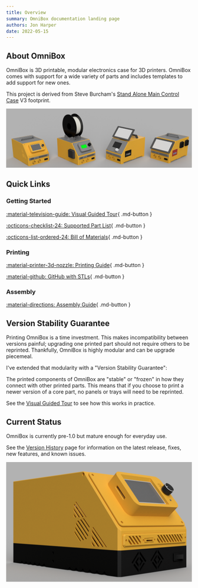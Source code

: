 ```yaml
---
title: Overview
summary: OmniBox documentation landing page
authors: Jon Harper
date: 2022-05-15
---
```


## About OmniBox

OmniBox is 3D printable, modular electronics case for 3D printers. OmniBox comes with support for a wide variety of parts and includes templates to add support for new ones. 

This project is derived from Steve Burcham's [Stand Alone Main Control Case](https://www.thingiverse.com/thing:3999751) V3 footprint.

[![gallery of OmniBox part combinations][2]][2]

## Quick Links

### Getting Started

[:material-television-guide: Visual Guided Tour](tour.md){ .md-button }

[:octicons-checklist-24: Supported Part List](support/index.md){ .md-button }

[:octicons-list-ordered-24: Bill of Materials](bom.md){ .md-button }

### Printing

[:material-printer-3d-nozzle: Printing Guide](printing.md){ .md-button }

[:material-github: GitHub with STLs](https://github.com/jon-harper/OmniBox){ .md-button }

### Assembly

[:material-directions: Assembly Guide](assembly/index.md){ .md-button }

## Version Stability Guarantee

Printing OmniBox is a time investment. This makes incompatibility between versions painful; upgrading one printed part should not require others to be reprinted. Thankfully, OmniBox is highly modular and can be upgrade piecemeal.

I've extended that modularity with a "Version Stability Guarantee":

The printed components of OmniBox are "stable" or "frozen" in how they connect with other printed parts. This means that if you choose to print a newer version of a core part, no panels or trays will need to be reprinted.

See the [Visual Guided Tour](tour.md) to see how this works in practice.

## Current Status

OmniBox is currently pre-1.0 but mature enough for everyday use.

See the [Version History][4] page for information on the latest release, fixes, new features, and known issues.

![front left render][1]

[1]: img/gallery_0.9.8/front_left.png
[2]: img/gallery_0.9.8.1/gallery_high.png
[3]: img/gallery_0.9.8/oscar_right.jpg
[4]: history/index.md
